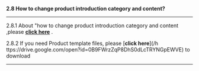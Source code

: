 **2.8 How to change product introduction category and content?**

---

2.8.1 About "how to change product introduction category and content ,please [**click here**](https://drive.google.com/open?id=0B9FWrzZqP8DhUHF5RjJSWi1RLUU) .

2.8.2  If you need Product template files, please [**click here**](/h ttps://drive.google.com/open?id=0B9FWrzZqP8DhS0dLcTRYNGpEWVE)  to download





----

